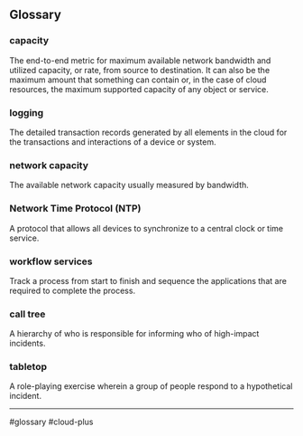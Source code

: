 ## Glossary

### capacity  
The end-to-end metric for maximum available network bandwidth and utilized capacity, or rate, from source to destination. It can also be the maximum amount that something can contain or, in the case of cloud resources, the maximum supported capacity of any object or service.

### logging  
The detailed transaction records generated by all elements in the cloud for the transactions and interactions of a device or system.

### network capacity  
The available network capacity usually measured by bandwidth.

### Network Time Protocol (NTP)  
A protocol that allows all devices to synchronize to a central clock or time service.

### workflow services  
Track a process from start to finish and sequence the applications that are required to complete the process.

### call tree  
A hierarchy of who is responsible for informing who of high-impact incidents.

### tabletop  
A role-playing exercise wherein a group of people respond to a hypothetical incident.

---

#glossary #cloud-plus